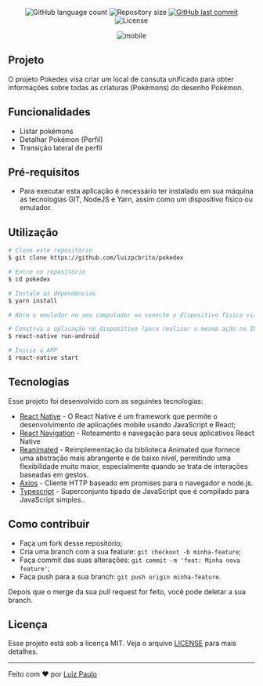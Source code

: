 <p align="center">
  <img alt="GitHub language count" src="https://img.shields.io/github/languages/count/luizpcbrito/pokedex">

  <img alt="Repository size" src="https://img.shields.io/github/repo-size/luizpcbrito/pokedex">

  <a href="https://github.com/luizpcbrito/pokedex/commits/master">
    <img alt="GitHub last commit" src="https://img.shields.io/github/last-commit/luizpcbrito/pokedex">
  </a>

  <img alt="License" src="https://img.shields.io/badge/license-MIT-brightgreen">
</p>

<p align="center">
  <img alt="mobile" src=".github/pokedex.gif">
</p>

## Projeto

O projeto Pokedex visa criar um local de consuta unificado para obter informações sobre todas as criaturas (Pokémons) do desenho Pokémon.

## Funcionalidades

- Listar pokémons
- Detalhar Pokémon (Perfil)
- Transição lateral de perfil


## Pré-requisitos

- Para executar esta aplicação é necessário ter instalado em sua máquina as tecnologias GIT, NodeJS e Yarn, assim como um dispositivo físico ou emulador.

## Utilização

```bash
# Clone este repositório
$ git clone https://github.com/luizpcbrito/pokedex

# Entre no repositório
$ cd pokedex

# Instale as dependências
$ yarn install

# Abra o emulador no seu computador ou conecte o dispositivo físico via USB ou WI-FI.

# Construa a aplicação no dispositivo (para realizar a mesma ação no IOS basta trocar 'run-andriod' por 'run-ios')
$ react-native run-android

# Inicie o APP
$ react-native start
```

## Tecnologias

Esse projeto foi desenvolvido com as seguintes tecnologias:

- [React Native](https://facebook.github.io/react-native/) - O React Native é um framework que permite o desenvolvimento de aplicações mobile usando JavaScript e React;
- [React Navigation](https://reactnavigation.org/) - Roteamento e navegação para seus aplicativos React Native
- [Reanimated](https://github.com/software-mansion/react-native-reanimated) - Reimplementação da biblioteca Animated que fornece uma abstração mais abrangente e de baixo nível, permitindo uma flexibilidade muito maior, especialmente quando se trata de interações baseadas em gestos.
- [Axios](https://github.com/axios/axios) - Cliente HTTP baseado em promises para o navegador e node.js.
- [Typescript](https://www.typescriptlang.org/docs/home.html) - Superconjunto tipado de JavaScript que é compilado para JavaScript simples..

## Como contribuir

- Faça um fork desse repositório;
- Cria uma branch com a sua feature: `git checkout -b minha-feature`;
- Faça commit das suas alterações: `git commit -m 'feat: Minha nova feature'`;
- Faça push para a sua branch: `git push origin minha-feature`.

Depois que o merge da sua pull request for feito, você pode deletar a sua branch.

## Licença

Esse projeto está sob a licença MIT. Veja o arquivo [LICENSE](LICENSE) para mais detalhes.

---

Feito com ♥ por [Luiz Paulo](https://www.linkedin.com/in/luizpcbrito/)